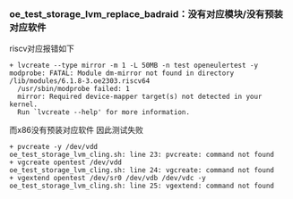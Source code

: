 ### oe_test_storage_lvm_replace_badraid：没有对应模块/没有预装对应软件

riscv对应报错如下

```
+ lvcreate --type mirror -m 1 -L 50MB -n test openeulertest -y
modprobe: FATAL: Module dm-mirror not found in directory /lib/modules/6.1.8-3.oe2303.riscv64
  /usr/sbin/modprobe failed: 1
  mirror: Required device-mapper target(s) not detected in your kernel.
  Run `lvcreate --help' for more information.
```

而x86没有预装对应软件 因此测试失败

```
+ pvcreate -y /dev/vdd
oe_test_storage_lvm_cling.sh: line 23: pvcreate: command not found
+ vgcreate opentest /dev/vdd
oe_test_storage_lvm_cling.sh: line 24: vgcreate: command not found
+ vgextend opentest /dev/sr0 /dev/vdb /dev/vdc -y
oe_test_storage_lvm_cling.sh: line 25: vgextend: command not found
```

